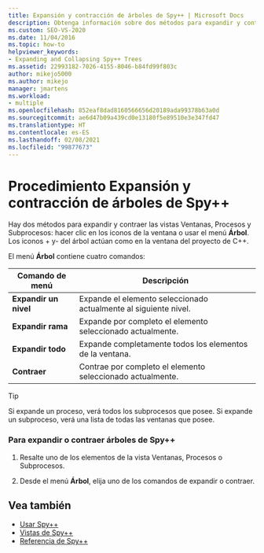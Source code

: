 ```yaml
---
title: Expansión y contracción de árboles de Spy++ | Microsoft Docs
description: Obtenga información sobre dos métodos para expandir y contraer las vistas Ventanas, Procesos y Subprocesos. Puede hacer clic en los iconos de la ventana o usar el menú Árbol.
ms.custom: SEO-VS-2020
ms.date: 11/04/2016
ms.topic: how-to
helpviewer_keywords:
- Expanding and Collapsing Spy++ Trees
ms.assetid: 22993182-7026-4155-8046-b84fd99f803c
author: mikejo5000
ms.author: mikejo
manager: jmartens
ms.workload:
- multiple
ms.openlocfilehash: 852eaf8dad8160566656d20189ada99378b63a0d
ms.sourcegitcommit: ae6d47b09a439cd0e13180f5e89510e3e347fd47
ms.translationtype: HT
ms.contentlocale: es-ES
ms.lasthandoff: 02/08/2021
ms.locfileid: "99877673"
---
```

# <a name="how-to-expand-and-collapse-spy-trees"></a>Procedimiento Expansión y contracción de árboles de Spy++
Hay dos métodos para expandir y contraer las vistas Ventanas, Procesos y Subprocesos: hacer clic en los iconos de la ventana o usar el menú **Árbol**. Los iconos + y- del árbol actúan como en la ventana del proyecto de C++.

 El menú **Árbol** contiene cuatro comandos:

|Comando de menú|Descripción|
|------------------|-----------------|
|**Expandir un nivel**|Expande el elemento seleccionado actualmente al siguiente nivel.|
|**Expandir rama**|Expande por completo el elemento seleccionado actualmente.|
|**Expandir todo**|Expande completamente todos los elementos de la ventana.|
|**Contraer**|Contrae por completo el elemento seleccionado actualmente.|

> [!TIP]
> Si expande un proceso, verá todos los subprocesos que posee. Si expande un subproceso, verá una lista de todas las ventanas que posee.

### <a name="to-expand-or-collapse-spy-trees"></a>Para expandir o contraer árboles de Spy++

1. Resalte uno de los elementos de la vista Ventanas, Procesos o Subprocesos.

2. Desde el menú **Árbol**, elija uno de los comandos de expandir o contraer.

## <a name="see-also"></a>Vea también
- [Usar Spy++](../debugger/using-spy-increment.md)
- [Vistas de Spy++](../debugger/spy-increment-views.md)
- [Referencia de Spy++](../debugger/spy-increment-reference.md)